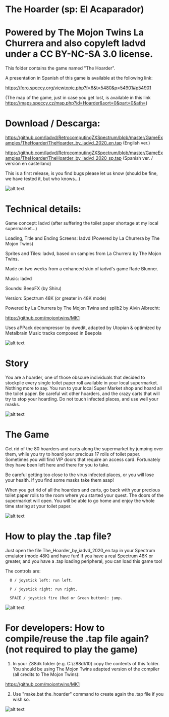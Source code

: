 # The Hoarder (sp: El Acaparador)

# Powered by The Mojon Twins La Churrera and also copyleft Iadvd under a CC BY-NC-SA 3.0 license.

This folder contains the game named "The Hoarder".

A presentation in Spanish of this game is available at the following link:

https://foro.speccy.org/viewtopic.php?f=6&t=5480&p=54901#p54901

(The map of the game, just in case you get lost, is available in this link https://maps.speccy.cz/map.php?id=Hoarder&sort=0&part=0&ath=)

# Download / Descarga:

https://github.com/Iadvd/RetrocomputingZXSpectrum/blob/master/GameExamples/TheHoarder/TheHoarder_by_iadvd_2020_en.tap 
(English ver.)

https://github.com/Iadvd/RetrocomputingZXSpectrum/blob/master/GameExamples/TheHoarder/TheHoarder_by_iadvd_2020_sp.tap 
(Spanish ver. / versión en castellano)

This is a first release, is you find bugs please let us know (should be fine, we have tested it, but who knows...)

![alt text](https://github.com/Iadvd/RetrocomputingZXSpectrum/blob/master/GameExamples/TheHoarder/TH1.png)

# Technical details:

Game concept: Iadvd (after suffering the toilet paper shortage at my local supermarket...)

Loading, Title and Ending Screens: Iadvd (Powered by La Churrera by The Mojon Twins)

Sprites and Tiles: Iadvd, based on samples from La Churrera by The Mojon Twins.

Made on two weeks from a enhanced skin of iadvd's game Rade Blunner.

Music: Iadvd

Sounds: BeepFX (by Shiru)

Version: Spectrum 48K (or greater in 48K mode)

Powered by La Churrera by The Mojon Twins and splib2 by Alvin Albrecht:

https://github.com/mojontwins/MK1

Uses aPPack decompressor by dwedit, adapted by Utopian & optimized by Metalbrain
Music tracks composed in Beepola

![alt text](https://github.com/Iadvd/RetrocomputingZXSpectrum/blob/master/GameExamples/TheHoarder/TH2.png)

# Story

You are a hoarder, one of those obscure individuals that decided to stockpile every single toilet paper roll available in your local supermarket. Nothing more to say. You run to your local Super Market shop and hoard all the toilet paper. Be careful wit other hoarders, and the crazy carts that will try to stop your hoarding. Do not touch infected places, and use well your masks.

![alt text](https://github.com/Iadvd/RetrocomputingZXSpectrum/blob/master/GameExamples/TheHoarder/TH3.png)

# The Game

Get rid of the 80 hoarders and carts along the supermarket by jumping over them, while you try to hoard your precious 17 rolls of toilet paper. Sometimes you will find VIP doors that require an access card. Fortunately they have been left here and there for you to take. 

Be careful getting too close to the virus infected places, or you will lose your health. If you find some masks take them asap!

When you get rid of all the hoarders and carts, go back with your precious toilet paper rolls to the room where you started your quest. The doors of the supermarket will open. You will be able to go home and enjoy the whole time staring at your toilet paper.

![alt text](https://github.com/Iadvd/RetrocomputingZXSpectrum/blob/master/GameExamples/TheHoarder/TH4.png)

# How to play the .tap file?

Just open the file The_Hoarder_by_iadvd_2020_en.tap in your Spectrum emulator (mode 48K) and have fun! If you have a real Spectrum 48K or greater, and you have a .tap loading peripheral, you can load this game too! 

The controls are:

      O / joystick left: run left.

      P / joystick right: run right.

      SPACE / joystick fire (Red or Green button): jump.

![alt text](https://github.com/Iadvd/RetrocomputingZXSpectrum/blob/master/GameExamples/TheHoarder/TH5.png)

# For developers: How to compile/reuse the .tap file again? (not required to play the game)

1. In your Z88dk folder (e.g. C:\z88dk10) copy the contents of this folder. You should be using The Mojon Twins adapted version of the compiler (all credits to The Mojon Twins):

https://github.com/mojontwins/MK1

2. Use "make.bat the_hoarder" command to create again the .tap file if you wish so.

![alt text](https://github.com/Iadvd/RetrocomputingZXSpectrum/blob/master/GameExamples/TheHoarder/TH6.png)
